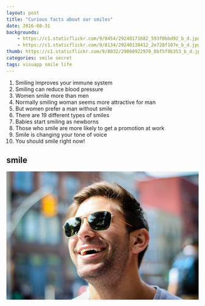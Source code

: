 ```yaml
---
layout: post
title: "Curious facts about our smiles"
date: 2016-08-31
backgrounds:
    - https://c1.staticflickr.com/9/8454/29240171682_593f0bbd92_b_d.jpg
    - https://c1.staticflickr.com/9/8134/29240130412_2e728f107e_b_d.jpg
thumb: https://c1.staticflickr.com/9/8032/29060922970_0bf5f9b353_b_d.jpg
categories: smile secret
tags: visuapp smile life
---
```


1. Smiling improves your immune system
2. Smiling can reduce blood pressure
3. Women smile more than men
4. Normally smiling woman seems more attractive for man
5. But women prefer a man without smile
6. There are 19 different types of smiles
7. Babies start smiling as newborns
8. Those who smile are more likely to get a promotion at work
9. Smile is changing your tone of voice
10. You should smile right now!

## smile
![eat food](../assets/images/smile.jpeg)






